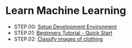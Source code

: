 Learn Machine Learning
===

- STEP.00: [Setup Development Environment](step_00/README.md)
- STEP.01: [Beginners Tutorial - Quick Start](step_01/README.md)
- STEP.02: [Classify images of clothing](step_02/README.md)
